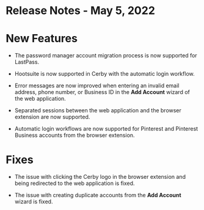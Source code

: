 # Release Notes - May 5, 2022

# New Features

  * The password manager account migration process is now supported for LastPass.

  * Hootsuite is now supported in Cerby with the automatic login workflow.

  * Error messages are now improved when entering an invalid email address, phone number, or Business ID in the **Add Account** wizard of the web application.

  * Separated sessions between the web application and the browser extension are now supported.

  * Automatic login workflows are now supported for Pinterest and Pinterest Business accounts from the browser extension.

# Fixes

  * The issue with clicking the Cerby logo in the browser extension and being redirected to the web application is fixed.

  * The issue with creating duplicate accounts from the **Add Account** wizard is fixed.

